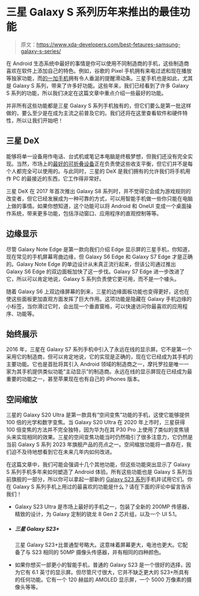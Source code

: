 # 三星 Galaxy S 系列历年来推出的最佳功能

> 原文：<https://www.xda-developers.com/best-fetaures-samsung-galaxy-s-series/>

在 Android 生态系统中最好的事情是你可以使用不同制造商的手机，这些制造商喜欢在软件上添加自己的特色。例如，谷歌的 Pixel 手机拥有来电过滤和现在播放等独家功能，而[的一加手机](https://www.xda-developers.com/best-oneplus-phones/)拥有令人垂涎的提醒滑动条。三星手机也是如此，尤其是 Galaxy S 系列，带来了许多好功能。这些年来，我们已经看到了许多 Galaxy S 系列的功能，所以我们决定在这篇文章中重点介绍一些最好的功能。

并非所有这些功能都是三星 Galaxy S 系列手机独有的，但它们要么是第一批这样做的，要么至少是在成为主流之前普及它的。我们还将在这里查看软件和硬件特性，所以让我们开始吧！

## 三星 DeX

能够将单一设备用作电话、台式机或笔记本电脑是终极梦想，但我们还没有完全实现。当然，市场上的[最好的可折叠设备](https://www.xda-developers.com/best-foldable-phones/)正在负责使这些收支平衡，但它们并不是每个人都完全可以使用的。与此同时，三星的 DeX 是我们拥有的允许我们将手机用作 PC 的最接近的东西，它工作得非常好。

三星 DeX 在 2017 年首次推出 Galaxy S8 系列时，并不觉得它会成为游戏规则的改变者，但它已经发展成为一种可靠的方式，可以用智能手机做一些你只能在电脑上做的事情。如果你想知道，这个功能可以将 Android 和 OneUI 变成一个桌面操作系统，带来更多功能，包括浮动窗口、应用程序的直观控制等等。

## 边缘显示

尽管 Galaxy Note Edge 是第一款向我们介绍 Edge 显示屏的三星手机，你知道，现在常见的手机屏幕弯曲边缘，但 Galaxy S6 Edge 和 Galaxy S7 Edge 才是正确的。Galaxy Note Edge 的单边设计从未真正流行起来，但该公司通过推出 Galaxy S6 Edge 的双边面板加快了这一步伐。Galaxy S7 Edge 进一步改进了它，所以可以肯定地说，Galaxy S 系列负责使它更可用，而不是一个噱头。

随着 Galaxy S6 上双边缘屏幕的到来，三星的边缘面板功能也变得更好，这也在使这些面板更加直观方面发挥了巨大作用。这项功能是隐藏在 Galaxy 手机边缘的小标签，当你滑过它时，会出现一个垂直窗格，可以快速访问你最喜欢的应用程序、功能等。

## 始终展示

2016 年，三星在 Galaxy S7 系列手机中引入了永远在线的显示屏。它不是第一个采用它的制造商，但可以肯定地说，它的实现是正确的，现在它已经成为其手机的主要功能。它也是首批将其引入 Android 领域的制造商之一，摩托罗拉是唯一一家为其手机提供类似功能“主动显示”的制造商。永远在线的显示屏现在已经成为最重要的功能之一，甚至苹果现在也有自己的 iPhones 版本。

## 空间缩放

三星的 Galaxy S20 Ultra 是第一款具有“空间变焦”功能的手机，这使它能够提供 100 倍的光学和数字变焦。当 Galaxy S20 Ultra 在 2020 年上市时，三星获得 100 倍变焦的方法并不完全独特，因为华为在其 P30 Pro 上使用了类似的变焦镜头来实现相同的效果。三星的空间变焦功能当时仍然吸引了很多注意力，它仍然是当前 Galaxy S 系列 2023 年旗舰产品的亮点之一。空间缩放功能将一直存在，我们迫不及待地想看到它在未来几年内如何改进。

在这篇文章中，我们可能会强调十几个其他功能，但这些功能突出显示了 Galaxy S 系列手机多年来如何塑造了 Android 体验。所有这些功能也是 Galaxy S 系列当前旗舰的一部分，所以你可以拿起一部新的 [Galaxy S23 系列](https://www.xda-developers.com/samsung-galaxy-s23/)手机并试用它们。你在 Galaxy S 系列手机上用过的最喜欢的功能是什么？请在下面的评论中留言告诉我们！

*   Galaxy S23 Ultra 是市场上最好的手机之一，包装了全新的 200MP 传感器，精致的设计，为 Galaxy 定制的骁龙 8 Gen 2 芯片组，以及一个 UI 5.1。

*   ##### 三星 Galaxy S23+

    三星 Galaxy S23+比普通型号略大。这意味着屏幕更大，电池也更大。它配备了与 S23 相同的 50MP 摄像头传感器，并有相同的四种颜色。

    

*   如果你想买一部更小的智能手机，普通的 Galaxy S23 是一个很好的选择，因为它有 6.1 英寸的显示屏。但尽管尺寸很大，它并不缺乏更大的 S23+所具有的任何功能。它有一个 120 赫兹的 AMOLED 显示屏，一个 5000 万像素的摄像头等等。